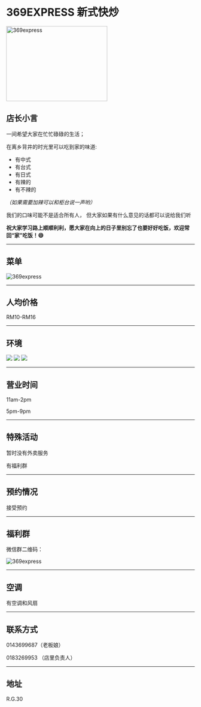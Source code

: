 ﻿# 369EXPRESS 新式快炒

<img src="https://img.xmummap.com/G_369express_logo.jpg" width="270" height="200" alt="369express">

## 店长小言

一间希望大家在忙忙碌碌的生活；
  
在离乡背井的时光里可以吃到家的味道:

- 有中式  
- 有台式  
- 有日式  
- 有辣的  
- 有不辣的  

*（如果需要加辣可以和柜台说一声哟）*

我们的口味可能不是适合所有人，  但大家如果有什么意见的话都可以说给我们听

**祝大家学习路上顺顺利利，愿大家在向上的日子里别忘了也要好好吃饭，欢迎常回“家”吃饭！:smile:**

----------

## 菜单

<img src="https://img.xmummap.com/G_369express_menu.jpg" alt="369express">

----------

## 人均价格

RM10-RM16

----------

## 环境

<div class="image-slide">
  <img src="https://img.xmummap.com/G_369express_surd%20%281%29.png" /> 
  <img src="https://img.xmummap.com/G_369express_surd%20%282%29.png" /> 
  <img src="https://img.xmummap.com/G_369express_surd%20%283%29.png" /> 
  
</div>

----------

## 营业时间

11am-2pm
  
5pm-9pm

----------

## 特殊活动

暂时没有外卖服务  

有福利群

----------

## 预约情况

接受预约

----------

## 福利群

微信群二维码：

<img src="https://img.xmummap.com/G_369express_wechatcode.jpg" alt="369express">

----------

## 空调

有空调和风扇

----------

## 联系方式

0143699687（老板娘）  

0183269953 （店里负责人）

----------

## 地址

R.G.30
